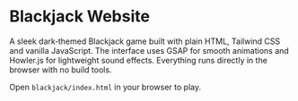 # Blackjack Website

A sleek dark‑themed Blackjack game built with plain HTML, Tailwind CSS and vanilla JavaScript. The interface uses GSAP for smooth animations and Howler.js for lightweight sound effects. Everything runs directly in the browser with no build tools.

Open `blackjack/index.html` in your browser to play.
